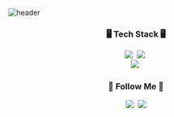 ![header](https://capsule-render.vercel.app/api?type=waving&color=auto&height=300&section=header&text=Welcome🤗&fontSize=90)

<h3 align="center">🖥️ Tech Stack 🖥️</h3>
<p align="center">
  <img src="https://img.shields.io/badge/Java-007396?style=flat-square&logo=Java&logoColor=white"/></a>&nbsp
  <img src="https://img.shields.io/badge/Javascript-ffb13b?style=flat-square&logo=javascript&logoColor=white"/></a>&nbsp 
  <br>
  <img src="https://img.shields.io/badge/Mysql-E6B91E?style=flat-square&logo=MySql&logoColor=white"/></a>&nbsp 
</p>

<h3 align="center">🌈 Follow Me 🌈</h3>
<p align="center">
  <a href="[https://velog.io/@hyeinisfree](https://velog.io/@luna001631)"><img src="https://img.shields.io/badge/Tech%20Blog-11B48A?style=flat-square&logo=Vimeo&logoColor=white&link=https://velog.io/@hyeinisfree"/></a>&nbsp
  <a href="mailto:luna001631@gmail.com"><img src="https://img.shields.io/badge/Gmail-d14836?style=flat-square&logo=Gmail&logoColor=white&link=luna001631@gmail.com"/></a>
</p>
